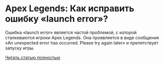# Apex Legends: Как исправить ошибку «launch error»?



Ошибка «launch error» является частой проблемой, с которой сталкиваются игроки Apex Legends. Она проявляется в виде сообщения «An unexpected error has occurred. Please try again later» и препятствует запуску игры.

[Читать статью полностью](https://xyberbara.com/gaming/oshibka-zapuska-launch-error-v-apex-legends/)
